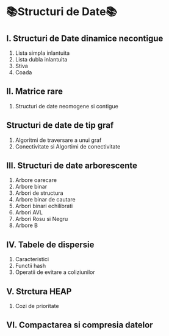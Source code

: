 # 📚Structuri de Date📚
## I. Structuri de Date dinamice necontigue
1. Lista simpla inlantuita
2. Lista dubla inlantuita
3. Stiva
4. Coada
## II. Matrice rare
1. Structuri de date neomogene si contigue
## Structuri de date de tip graf
1. Algoritmi de traversare a unui graf
2. Conectivitate si Algortimi de conectivitate

## III. Structuri de date arborescente
1. Arbore oarecare 
2. Arbore binar
3. Arbori de structura
4. Arbore binar de cautare
5. Arbori binari echilibrati
6. Arbori AVL
7. Arbori Rosu si Negru
8. Arbore B

## IV. Tabele de dispersie
1. Caracteristici
2. Functii hash 
3. Operatii de evitare a coliziunilor

## V. Strctura HEAP
1. Cozi de prioritate

## VI. Compactarea si compresia datelor

